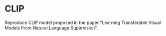 # CLIP
Reproduce CLIP model proposed in the paper "Learning Transferable Visual Models From Natural Language Supervision".
